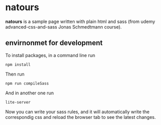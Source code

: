 # natours

**natours** is a sample page written with plain html and sass (from udemy advanced-css-and-sass Jonas Schmedtmann course).

## envirnonmet for development

To install packages, in a command line run

    npm install

Then run

    npm run compileSass

And in another one run

    lite-server

Now you can write your sass rules, and it will automatically write the correspondig css and reload the browser tab to see the latest changes.